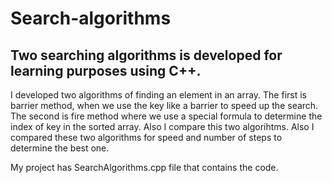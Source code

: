 # Search-algorithms
## Two searching algorithms is developed for learning purposes using C++.

I developed two algorithms of finding an element in an array. The first is barrier method, when we use the key like a barrier to speed up the search. 
The second is fire method where we use a special formula to determine the index of key in the sorted array. Also I compare this two algorihtms.
Also I compared these two algorithms for speed and number of steps to determine the best one.

My project has SearchAlgorithms.cpp file that contains the code.
